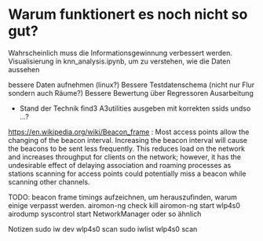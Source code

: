 # Warum funktionert es noch nicht so gut?
Wahrscheinlich muss die Informationsgewinnung verbessert werden.
Visualisierung in knn_analysis.ipynb, um zu verstehen, wie die Daten aussehen




bessere Daten aufnehmen (linux?)
Bessere Testdatenschema (nicht nur Flur sondern auch Räume?)
Bessere Bewertung über Regressoren
Ausarbeitung
- Stand der Technik find3
A3utilities ausgeben mit korrekten ssids undso
...?


https://en.wikipedia.org/wiki/Beacon_frame :
Most access points allow the changing of the beacon interval. Increasing the beacon interval will cause the beacons to be sent less frequently. This reduces load on the network and increases throughput for clients on the network; however, it has the undesirable effect of delaying association and roaming processes as stations scanning for access points could potentially miss a beacon while scanning other channels.

TODO:
beacon frame timings aufzeichnen, um herauszufinden, warum einige verpasst werden.
airomon-ng check kill
airomon-ng start wlp4s0
airodump
syscontrol start NetworkManager oder so ähnlich


Notizen
sudo iw dev wlp4s0 scan
sudo iwlist wlp4s0 scan